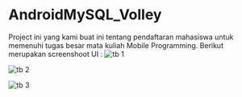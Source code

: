 # AndroidMySQL_Volley

Project ini yang kami buat ini tentang pendaftaran mahasiswa untuk memenuhi tugas besar mata kuliah Mobile Programming. Berikut merupakan screenshoot UI :
![tb 1](https://user-images.githubusercontent.com/26684064/43046489-ba128e70-8df3-11e8-86be-27e4f4a71e3a.jpg)

![tb 2](https://user-images.githubusercontent.com/26684064/43046491-ba4e7034-8df3-11e8-8681-91603e1e2d18.jpg)

![tb 3](https://user-images.githubusercontent.com/26684064/43046492-ba81e3b0-8df3-11e8-99c9-c851cabc9b4e.jpg)
